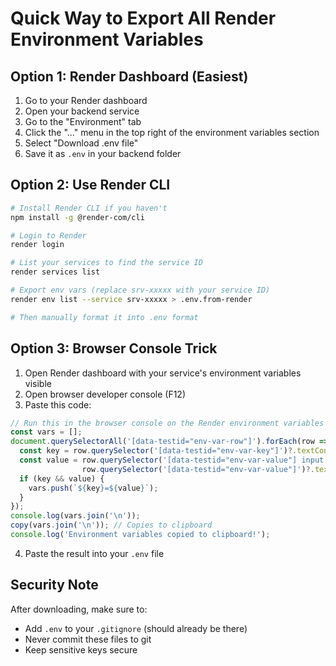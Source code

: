 # Quick Way to Export All Render Environment Variables

## Option 1: Render Dashboard (Easiest)

1. Go to your Render dashboard
2. Open your backend service
3. Go to the "Environment" tab
4. Click the "..." menu in the top right of the environment variables section
5. Select "Download .env file"
6. Save it as `.env` in your backend folder

## Option 2: Use Render CLI

```bash
# Install Render CLI if you haven't
npm install -g @render-com/cli

# Login to Render
render login

# List your services to find the service ID
render services list

# Export env vars (replace srv-xxxxx with your service ID)
render env list --service srv-xxxxx > .env.from-render

# Then manually format it into .env format
```

## Option 3: Browser Console Trick

1. Open Render dashboard with your service's environment variables visible
2. Open browser developer console (F12)
3. Paste this code:

```javascript
// Run this in the browser console on the Render environment variables page
const vars = [];
document.querySelectorAll('[data-testid="env-var-row"]').forEach(row => {
  const key = row.querySelector('[data-testid="env-var-key"]')?.textContent;
  const value = row.querySelector('[data-testid="env-var-value"] input')?.value || 
                row.querySelector('[data-testid="env-var-value"]')?.textContent;
  if (key && value) {
    vars.push(`${key}=${value}`);
  }
});
console.log(vars.join('\n'));
copy(vars.join('\n')); // Copies to clipboard
console.log('Environment variables copied to clipboard!');
```

4. Paste the result into your `.env` file

## Security Note

After downloading, make sure to:
- Add `.env` to your `.gitignore` (should already be there)
- Never commit these files to git
- Keep sensitive keys secure